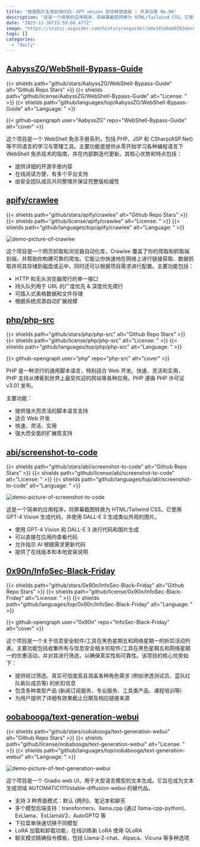 ```yaml
---
title: "根据图片生成前端代码：GPT vesion 助你释放效能 | 开源日报 No.98"
description: "这是一个简单的应用程序，将屏幕截图转换为 HTML/Tailwind CSS。它使用 GPT-4 Vision 生成代码，并使用 DALL-E 3 生成类似外观的图片。"
date: "2023-11-30T15:59:08.477Z"
image: "https://static.osguider.com/history/osguider/ade3d1d8a60283dece9839c5f3917eee.png"
tags: []
categories:
  - "daily"
---
```


## [AabyssZG/WebShell-Bypass-Guide](https://github.com/AabyssZG/WebShell-Bypass-Guide)

{{< shields path="github/stars/AabyssZG/WebShell-Bypass-Guide" alt="Github Repo Stars" >}} {{< shields path="github/license/AabyssZG/WebShell-Bypass-Guide" alt="License: " >}} {{< shields path="github/languages/top/AabyssZG/WebShell-Bypass-Guide" alt="Language: " >}}

{{< github-opengraph user="AabyssZG" repo="WebShell-Bypass-Guide" alt="cover" >}}

这个项目是一个 WebShell 免杀手册系列，包括 PHP、JSP 和 CSharp(ASP.Net) 等不同语言的学习与管理工具。主要功能是提供从零开始学习各种编程语言下 WebShell 免杀技术的指南，并在内部群迭代更新。其核心优势和特点包括：

- 提供详细的开源手册内容
- 在线阅读方便，有多个平台支持
- 由安全团队成员共同整理并保证完整版权威性

## [apify/crawlee](https://github.com/apify/crawlee)

{{< shields path="github/stars/apify/crawlee" alt="Github Repo Stars" >}} {{< shields path="github/license/apify/crawlee" alt="License: " >}} {{< shields path="github/languages/top/apify/crawlee" alt="Language: " >}}

![demo-picture-of-crawlee](https://static.osguider.com/history/2023/ed52234142c03a66e70b3705298286bc.png)

这个项目是一个网页抓取和浏览器自动化库，Crawlee 覆盖了你的爬取和抓取端到端，并帮助你构建可靠的爬虫。它能让你快速地在网络上进行链接获取、数据抓取并将其存储到磁盘或云中，同时还可以根据项目需求进行配置。主要功能包括：

- HTTP 和无头浏览器爬行的单一接口
- 持久队列用于 URL 的广度优先 & 深度优先爬行
- 可插入式表格数据和文件存储
- 根据系统资源自动扩展规模

## [php/php-src](https://github.com/php/php-src)

{{< shields path="github/stars/php/php-src" alt="Github Repo Stars" >}} {{< shields path="github/license/php/php-src" alt="License: " >}} {{< shields path="github/languages/top/php/php-src" alt="Language: " >}}

{{< github-opengraph user="php" repo="php-src" alt="cover" >}}

PHP 是一种流行的通用脚本语言，特别适合 Web 开发。快速、灵活和实用，PHP 支持从博客到世界上最受欢迎的网站等各种应用。PHP 遵循 PHP 许可证 v3.01 发布。

主要功能：

- 提供强大而灵活的脚本语言支持
- 适合 Web 开发
- 快速、灵活、实用
- 强大而全面的扩展库支持

## [abi/screenshot-to-code](https://github.com/abi/screenshot-to-code)

{{< shields path="github/stars/abi/screenshot-to-code" alt="Github Repo Stars" >}} {{< shields path="github/license/abi/screenshot-to-code" alt="License: " >}} {{< shields path="github/languages/top/abi/screenshot-to-code" alt="Language: " >}}

![demo-picture-of-screenshot-to-code](https://static.osguider.com/history/osguider/63f94a24ec63ded5740c5432cbfbdbc8.png)

这是一个简单的应用程序，将屏幕截图转换为 HTML/Tailwind CSS。它使用 GPT-4 Vision 生成代码，并使用 DALL-E 3 生成类似外观的图片。

- 使用 GPT-4 Vision 和 DALL-E 3 进行代码和图片生成
- 可以直接在应用内查看代码
- 允许指示 AI 根据需求更新代码
- 提供了在线版本和本地安装说明

## [0x90n/InfoSec-Black-Friday](https://github.com/0x90n/InfoSec-Black-Friday)

{{< shields path="github/stars/0x90n/InfoSec-Black-Friday" alt="Github Repo Stars" >}} {{< shields path="github/license/0x90n/InfoSec-Black-Friday" alt="License: " >}} {{< shields path="github/languages/top/0x90n/InfoSec-Black-Friday" alt="Language: " >}}

{{< github-opengraph user="0x90n" repo="InfoSec-Black-Friday" alt="cover" >}}

这个项目是一个关于信息安全软件/工具在黑色星期五和网络星期一的折扣活动列表。主要功能包括收集所有与信息安全相关的软件/工具在黑色星期五和网络星期一的优惠活动，并对其进行筛选，以确保真实性和可靠性。该项目的核心优势如下：

- 提供经过筛选、真实可信度高且涵盖各种角色需求 (例如渗透测试员、蓝队红队紫队成员等) 的折扣信息
- 包含多种类型产品 (新闻订阅服务、专业服务、工具类产品、课程培训等)
- 为用户提供了详细有效果截止日期及相应链接来源

## [oobabooga/text-generation-webui](https://github.com/oobabooga/text-generation-webui)

{{< shields path="github/stars/oobabooga/text-generation-webui" alt="Github Repo Stars" >}} {{< shields path="github/license/oobabooga/text-generation-webui" alt="License: " >}} {{< shields path="github/languages/top/oobabooga/text-generation-webui" alt="Language: " >}}

![demo-picture-of-text-generation-webui](https://static.osguider.com/history/osguider/d29daaa3866833e930551f122ae64f63.png)

这个项目是一个 Gradio web UI，用于大型语言模型的文本生成。它旨在成为文本生成领域 AUTOMATIC1111/stable-diffusion-webui 的替代品。

- 支持 3 种界面模式：默认 (两列)、笔记本和聊天
- 多个模型后端支持：transformers、llama.cpp (通过 llama-cpp-python)、ExLlama、ExLlamaV2、AutoGPTQ 等
- 下拉菜单快速切换不同模型
- LoRA 加载和卸载功能，在线训练新 LoRA 使用 QLoRA
- 聊天模式精确指令模板，包括 Llama-2-chat、Alpaca、Vicuna 等多种选项

